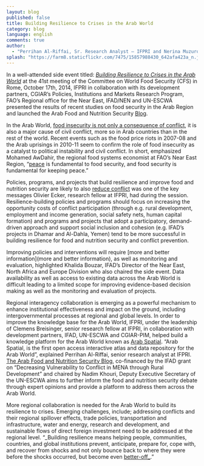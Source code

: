 ```yaml
---
layout: blog
published: false
title: Building Resilience to Crises in the Arab World
category: blog
language: english
comments: true
author: 
  - "Perrihan Al-Riffai, Sr. Research Analyst – IFPRI and Nerina Muzurovic, Knowledge Management Officer - IFAD"
splash: "https://farm8.staticflickr.com/7475/15857988430_642afa423a_n.jpg"
---
```



In a well-attended side event titled: _[Building Resilience to Crises in the Arab World](http://www.fao.org/fileadmin/templates/cfs/Docs1314/CFS41/SideEvents/CFS_41_Side_Events_BROCHURE_Final.pdf)_ at the 41st meeting of the Committee on World Food Security (CFS) in Rome, October 17th, 2014, IFPRI in collaboration with its development partners, CGIAR’s Policies, Institutions and Markets Research Program, FAO’s Regional office for the Near East, IFAD/NEN and UN-ESCWA presented the results of recent studies on food security in the Arab Region and launched the Arab Food and Nutrition Security [Blog](http://www.arabspatial.org/). 

<!-- more -->

In the Arab World, [food insecurity is not only a consequence of conflict](http://www.ifpri.org/sites/default/files/publications/pr28.pdf), it is also a major cause of civil conflict, more so in Arab countries than in the rest of the world. Recent events such as the food price riots in 2007-08 and the Arab uprisings in 2010-11 seem to confirm the role of food insecurity as a catalyst to political instability and civil conflict. In short, emphasized Mohamed AwDahir, the regional food systems economist at FAO’s Near East Region, “[peace](http://www.slideshare.net/IFPRIMENA/fsn-in-the-arab-region-an-overview-awdahir-fao-10172014?qid=8c582242-37ae-4868-9803-bbce3f8771c1&v=default&b=&from_search=1) is fundamental to food security, and food security is fundamental for keeping peace.” 

Policies, programs, and projects that build resilience and improve food and nutrition security are likely to also [reduce conflict](http://www.slideshare.net/IFPRIMENA/building-resilience-through-food-security-policies-and-programs-ecker-17-1014) was one of the key messages Olivier Ecker, research fellow at IFPRI, had during the session. Resilience-building policies and programs should focus on increasing the opportunity costs of conflict participation (through e.g. rural development, employment and income generation, social safety nets, human capital formation) and programs and projects that adopt a participatory, demand-driven approach and support social inclusion and cohesion (e.g. IFAD’s projects in Dhamar and Al-Dahla, Yemen) tend to be more successful in building resilience for food and nutrition security and conflict prevention.

Improving policies and interventions will require [more and better information](more and better information), as well as monitoring and evaluation, highlighted Khalida Bouzar, IFAD’s Director of the Near East, North Africa and Europe Division who also chaired the side event. Data availability as well as access to existing data across the Arab World is difficult leading to a limited scope for improving evidence-based decision making as well as the monitoring and evaluation of projects. 

Regional interagency collaboration is emerging as a powerful mechanism to enhance institutional effectiveness and impact on the ground, including intergovernmental processes at regional and global levels. In order to improve the knowledge base for the Arab World, IFPRI, under the leadership of Clemens Breisinger, senior research fellow at IFPRI, in collaboration with development partners, IFAD, UN-ESCWA and CGIAR-PIM, helped build a knowledge platform for the Arab World known as [Arab Spatial](http://www.arabspatial.org/). “Arab Spatial, is the first open access interactive atlas and data repository for the Arab World”, explained Perrihan Al-Riffai, senior research analyst at IFPRI. [The Arab Food and Nutrition Security Blog](http://www.arabspatial.org/), co-financed by the IFAD grant on “Decreasing Vulnerability to Conflict in MENA through Rural Development” and chaired by Nadim Khouri, Deputy Executive Secretary of the UN-ESCWA aims to further inform the food and nutrition security debate through expert opinions and provide a platform to address them across the Arab World.

More regional collaboration is needed for the Arab World to build its resilience to crises. Emerging challenges, include; addressing conflicts and their regional spillover effects, trade policies, transportation and infrastructure, water and energy, research and development, and sustainable flows of direct foreign investment need to be addressed at the regional level. “_Building resilience means helping people, communities, countries, and global institutions prevent, anticipate, prepare for, cope with, and recover from shocks and not only bounce back to where they were before the shocks occurred, but become even [better-off_](http://www.ifpri.org/publication/resilience-food-and-nutrition-security).”
